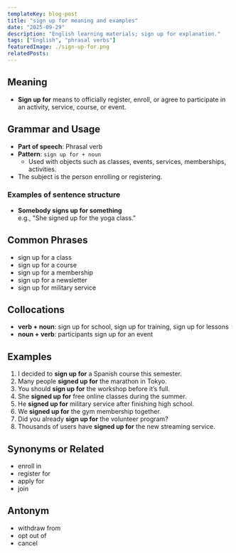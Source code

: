 ```yaml
---
templateKey: blog-post
title: "sign up for meaning and examples"
date: "2025-09-29"
description: "English learning materials; sign up for explanation."
tags: ["English", "phrasal verbs"]
featuredImage: ./sign-up-for.png
relatedPosts:
---
```


## Meaning

- **Sign up for** means to officially register, enroll, or agree to participate in an activity, service, course, or event.

## Grammar and Usage

- **Part of speech**: Phrasal verb
- **Pattern**: `sign up for + noun`
  - Used with objects such as classes, events, services, memberships, activities.
- The subject is the person enrolling or registering.

### Examples of sentence structure

- **Somebody signs up for something**  
  e.g., "She signed up for the yoga class."

## Common Phrases

- sign up for a class
- sign up for a course
- sign up for a membership
- sign up for a newsletter
- sign up for military service

## Collocations

- **verb + noun**: sign up for school, sign up for training, sign up for lessons
- **noun + verb**: participants sign up for an event

## Examples

1. I decided to **sign up for** a Spanish course this semester.
2. Many people **signed up for** the marathon in Tokyo.
3. You should **sign up for** the workshop before it’s full.
4. She **signed up for** free online classes during the summer.
5. He **signed up for** military service after finishing high school.
6. We **signed up for** the gym membership together.
7. Did you already **sign up for** the volunteer program?
8. Thousands of users have **signed up for** the new streaming service.

## Synonyms or Related

- enroll in
- register for
- apply for
- join

## Antonym

- withdraw from
- opt out of
- cancel
